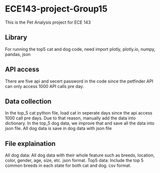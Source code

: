 # ECE143-project-Group15
This is the Pet Analysis project for ECE 143

## Library
For running the top5 cat and dog code, need import plotly, plotly.io, numpy, pandas, json

## API access
There are five api and secert password in the code since the petfinder API can only access 1000 API calls pre day.

## Data collection
In the top_5 cat python file, load cat in seperate days since the api access 1000 call pre days. Due to that reason, manually add the data into dictionary.
In the top_5 dog data, we improve that and save all the data into json file.
All dog data is save in dog data with json file

## File explaination
All dog data: All dog data with their whole feature such as breeds, location, color, gender, age, size, etc. json format. 
Top5 data: Include the top 5 common breeds in each state for both cat and dog. csv format.
